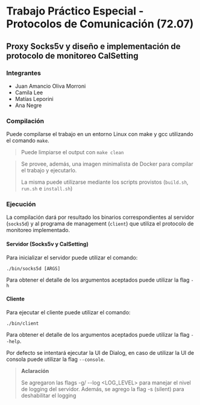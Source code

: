 # Trabajo Práctico Especial - Protocolos de Comunicación (72.07)
## Proxy Socks5v y diseño e implementación de protocolo de monitoreo CalSetting

### Integrantes
* Juan Amancio Oliva Morroni
* Camila Lee
* Matías Leporini
* Ana Negre

### Compilación 
Puede compilarse el trabajo en un entorno Linux con make y gcc utilizando el comando `make`. 
> Puede limpiarse el output con `make clean` 

> Se provee, además, una imagen minimalista de Docker para compilar el trabajo y ejecutarlo.
>
> La misma puede utilizarse mediante los scripts provistos (`build.sh`, `run.sh` e `install.sh`)

### Ejecución
La compilación dará por resultado los binarios correspondientes al servidor (`socks5d`) y al programa de management (`client`) que utiliza el protocolo de monitoreo implementado.

#### Servidor (Socks5v y CalSetting)
Para inicializar el servidor puede utilizar el comando:

` ./bin/socks5d [ARGS] `

Para obtener el detalle de los argumentos aceptados puede utilizar la flag `-h`

#### Cliente 
Para ejecutar el cliente puede utilizar el comando:

`./bin/client`

Para obtener el detalle de los argumentos aceptados puede utilizar la flag `--help`.

Por defecto se intentará ejecutar la UI de Dialog, en caso de utilizar la UI de consola puede utilizar la flag `--console`.
> **Aclaración**
>
> Se agregaron las flags -g/ --log <LOG_LEVEL> para manejar el nivel de logging del servidor.
> Además, se agrego la flag -s (silent) para deshabilitar el logging
